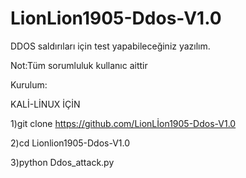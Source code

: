 # LionLion1905-Ddos-V1.0
DDOS saldırıları için test yapabileceğiniz yazılım.

Not:Tüm sorumluluk kullanıc aittir

Kurulum:

KALİ-LİNUX İÇİN

1)git clone https://github.com/LionLİon1905-Ddos-V1.0

2)cd Lionlion1905-Ddos-V1.0

3)python Ddos_attack.py
